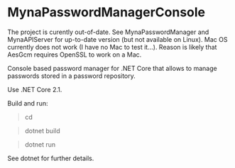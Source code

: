 # MynaPasswordManagerConsole

The project is curently out-of-date. See MynaPasswordManager and MynaAPIServer for up-to-date version (but not available on Linux). Mac OS currently does not work (I have no Mac to test it...). Reason is likely that AesGcm requires OpenSSL to work on a Mac.

Console based password manager for .NET Core that allows to manage passwords stored in a password
repository.

Use .NET Core 2.1.

Build and run:

>cd <!project directory!>

>dotnet build

>dotnet run
  
See dotnet for further details.
